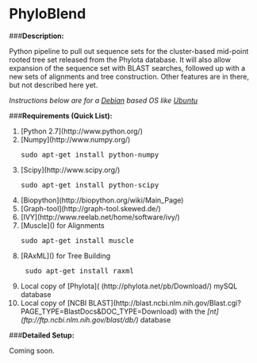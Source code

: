 PhyloBlend
==========

###<strong>Description:</strong>

Python pipeline to pull out sequence sets for the cluster-based mid-point rooted tree set released from the Phylota database. It will also allow expansion of the sequence set with BLAST searches, followed up with a new sets of alignments and tree construction. Other features are in there, but not described here yet.

<i>Instructions below are for a [Debian](www.debian.org) based OS like [Ubuntu](www.ubuntu.com)</i>

###<strong>Requirements (Quick List):</strong>

<ol>
<li>[Python 2.7](http://www.python.org/)</li>
<li>[Numpy](http://www.numpy.org/)</li> <pre>sudo apt-get install python-numpy</pre>
<li>[Scipy](http://www.scipy.org/)</li> <pre>sudo apt-get install python-scipy</pre>
<li>[Biopython](http://biopython.org/wiki/Main_Page)</li>
<li>[Graph-tool](http://graph-tool.skewed.de/)</li>
<li>[IVY](http://www.reelab.net/home/software/ivy/)</li>
<li>[Muscle]() for Alignments <pre>sudo apt-get install muscle</pre>
<li>[RAxML]() for Tree Building <pre> sudo apt-get install raxml</pre>
<li>Local copy of [Phylota]( (http://phylota.net/pb/Download/) mySQL database</li>
<li>Local copy of [NCBI BLAST](http://blast.ncbi.nlm.nih.gov/Blast.cgi?PAGE_TYPE=BlastDocs&DOC_TYPE=Download) with the <i>[nt](ftp://ftp.ncbi.nlm.nih.gov/blast/db/)</i> database
</ol>

###<strong>Detailed Setup:</strong>

Coming soon.
